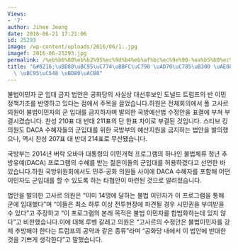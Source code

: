 ```yaml
---
Views:
- '7'
author: Jihee Jeong
date: 2016-06-21 17:21:06
id: 25293
image: /wp-content/uploads/2016/06/1..jpg
imagef: 2016-06-25293.jpg
permalink: /%eb%b6%88%eb%b2%95%ec%9d%b4%eb%af%bc%ec%9e%90-%ea%b5%b0%ec%9e%85%eb%8c%80-%ea%b8%88%ec%a7%80-%eb%b2%95%ec%95%88-%eb%b6%80%ea%b2%b0/
title: "&#8216;\uBD88\uBC95\uC774\uBBFC\uC790 \uAD70\uC785\uB300 \uAE08\uC9C0&#8217;\
  \ \uBC95\uC548 \uBD80\uACB0"
---
```


불법이민자 군 입대 금지 법안은 공화당의 사실상 대선후보인 도널드 트럼프의 반 이민 정책기조를 반영하고 있다는 점에서 주목을 끌었습니다.하원은 전체회의에서 폴 고사르 의원이 불법이민자의 군 입대를 금지하자며 발의한 국방예산법 수정안을 표결에 부쳐 부결시켰습니다. 찬성 210표 대 반대 211표의 단 한표 차이로 부결된 것입니다. 스티브 킹 의원도 DACA 수혜자들의 군입대를 위한 국방부의 예산지원을 금지하는 법안을 발의했으나, 역시 찬성 207표 대 반대 214표로 무산됐습니다.

국방부는 2014년 버락 오바마 대통령의 이민개혁 프로그램의 하나인 불법체류 청년 추방유예(DACA) 프로그램의 수혜를 받는 젊은이들의 군입대를 허용하겠다고 선언한 바 있습니다.하원 국방위원회에서도 민주·공화 의원들 사이에 DACA 수혜자를 포함해 어떤 이민자도 군입대를 할 수 있도록 하는 타협안이 마련된 것으로 알려졌습니다.

법안을 발의한 고사르 의원은 &#8220;이미 14명에 달하는 불법 이민자가 이 프로그램을 통해 군에 입대했다&#8221;며 &#8220;이들은 최소 하루 이상 전투현장에 파견될 경우 시민권을 부여받을 수 있다&#8221;고 주장하고 &#8220;이 프로그램의 본래 목적은 불법 이민자를 합법화하는데 있지 않다&#8221;고 비판했습니다.이에 대해 루벤 갈레고 의원은 &#8220;고사르의 수정안은 불법이민자를 강제 추방해야 한다는 트럼프의 공약과 같은 종류&#8221;라며 &#8220;공화당 내에서 이 법안에 반대한 것을 기쁘게 생각한다&#8221;고 말했습니다.